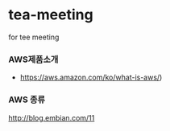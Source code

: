 # tea-meeting
for tee meeting
### AWS제품소개
* https://aws.amazon.com/ko/what-is-aws/)
### AWS 종류 
http://blog.embian.com/11
